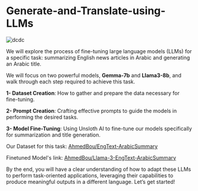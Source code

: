 # Generate-and-Translate-using-LLMs

![dcdc](https://github.com/BoulahiaAhmed/Generate-and-Translate-using-LLMs/assets/45523231/4edfd235-3da6-40d5-956c-766410bada77)

We will explore the process of fine-tuning large language models (LLMs) for a specific task: summarizing English news articles in Arabic and generating an Arabic title. 

We will focus on two powerful models, **Gemma-7b** and **Llama3-8b**, and walk through each step required to achieve this task. 

**1- Dataset Creation**: How to gather and prepare the data necessary for fine-tuning. 

**2- Prompt Creation**: Crafting effective prompts to guide the models in performing the desired tasks.

**3- Model Fine-Tuning**: Using Unsloth AI to fine-tune our models specifically for summarization and title generation. 


Our Dataset for this task: [AhmedBou/EngText-ArabicSummary](https://huggingface.co/datasets/AhmedBou/EngText-ArabicSummary)

Finetuned Model's link: [AhmedBou/Llama-3-EngText-ArabicSummary](https://huggingface.co/AhmedBou/Llama-3-EngText-ArabicSummary)


By the end, you will have a clear understanding of how to adapt these LLMs to perform task-oriented applications, leveraging their capabilities to produce meaningful outputs in a different language. Let’s get started!

